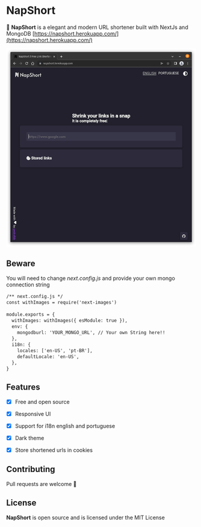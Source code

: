 # NapShort

🚀 **NapShort** is a elegant and modern URL shortener built with NextJs and MongoDB
[https://napshort.herokuapp.com/](https://napshort.herokuapp.com/)

![](preview.png)

## Beware

You will need to change _next.config.js_ and provide your own mongo connection string

```
/** next.config.js */
const withImages = require('next-images')

module.exports = {
  withImages: withImages({ esModule: true }),
  env: {
    mongodburl: 'YOUR_MONGO_URL', // Your own String here!!
  },
  i18n: {
    locales: ['en-US', 'pt-BR'],
    defaultLocale: 'en-US',
  },
}
```

## Features

- [x] Free and open source

- [x] Responsive UI

- [x] Support for i18n english and portuguese

- [x] Dark theme

- [x] Store shortened urls in cookies

## Contributing

Pull requests are welcome 🤠

## License

**NapShort** is open source and is licensed under the MIT License
